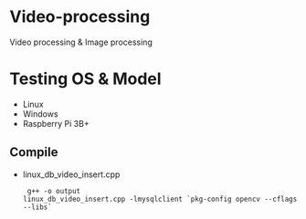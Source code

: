 # Video-processing
Video processing &amp; Image processing

# Testing OS & Model
- Linux
- Windows
- Raspberry Pi 3B+

## Compile
- linux_db_video_insert.cpp <pre><code> g++ -o output linux_db_video_insert.cpp -lmysqlclient \`pkg-config opencv --cflags --libs\` </code></pre>
